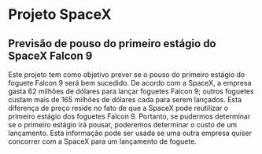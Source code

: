 # Projeto SpaceX

## Previsão de pouso do primeiro estágio do SpaceX Falcon 9

Este projeto tem como objetivo prever se o pouso do primeiro estágio do foguete Falcon 9 será bem sucedido. De acordo com a SpaceX, a empresa gasta 62 milhões de dólares para lançar foguetes Falcon 9; outros foguetes custam mais de 165 milhões de dólares cada para serem lançados. Esta diferença de preço reside no fato de que a SpaceX pode reutilizar o primeiro estágio dos foguetes Falcon 9. Portanto, se pudermos determinar se o primeiro estágio irá pousar, poderemos determinar o custo de um lançamento. Esta informação pode ser usada se uma outra empresa quiser concorrer com a SpaceX para um lançamento de foguete.
